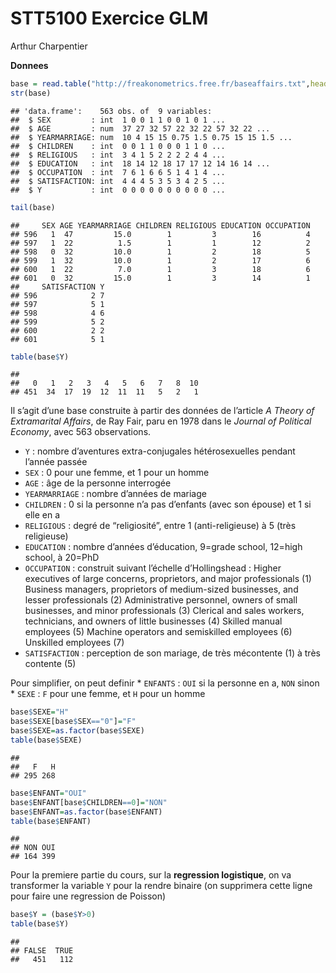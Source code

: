STT5100 Exercice GLM
================
Arthur Charpentier

**Donnees**

``` r
base = read.table("http://freakonometrics.free.fr/baseaffairs.txt",header=TRUE)
str(base)
```

    ## 'data.frame':    563 obs. of  9 variables:
    ##  $ SEX         : int  1 0 0 1 1 0 0 1 0 1 ...
    ##  $ AGE         : num  37 27 32 57 22 32 22 57 32 22 ...
    ##  $ YEARMARRIAGE: num  10 4 15 15 0.75 1.5 0.75 15 15 1.5 ...
    ##  $ CHILDREN    : int  0 0 1 1 0 0 0 1 1 0 ...
    ##  $ RELIGIOUS   : int  3 4 1 5 2 2 2 2 4 4 ...
    ##  $ EDUCATION   : int  18 14 12 18 17 17 12 14 16 14 ...
    ##  $ OCCUPATION  : int  7 6 1 6 6 5 1 4 1 4 ...
    ##  $ SATISFACTION: int  4 4 4 5 3 5 3 4 2 5 ...
    ##  $ Y           : int  0 0 0 0 0 0 0 0 0 0 ...

``` r
tail(base)
```

    ##     SEX AGE YEARMARRIAGE CHILDREN RELIGIOUS EDUCATION OCCUPATION
    ## 596   1  47         15.0        1         3        16          4
    ## 597   1  22          1.5        1         1        12          2
    ## 598   0  32         10.0        1         2        18          5
    ## 599   1  32         10.0        1         2        17          6
    ## 600   1  22          7.0        1         3        18          6
    ## 601   0  32         15.0        1         3        14          1
    ##     SATISFACTION Y
    ## 596            2 7
    ## 597            5 1
    ## 598            4 6
    ## 599            5 2
    ## 600            2 2
    ## 601            5 1

``` r
table(base$Y)
```

    ## 
    ##   0   1   2   3   4   5   6   7   8  10 
    ## 451  34  17  19  12  11  11   5   2   1

Il s’agit d’une base construite à partir des données de l’article *A
Theory of Extramarital Affairs*, de Ray Fair, paru en 1978 dans le
*Journal of Political Economy*, avec 563 observations.

  - `Y` : nombre d’aventures extra-conjugales hétérosexuelles pendant
    l’année passée
  - `SEX` : 0 pour une femme, et 1 pour un homme
  - `AGE` : âge de la personne interrogée
  - `YEARMARRIAGE` : nombre d’années de mariage
  - `CHILDREN` : 0 si la personne n’a pas d’enfants (avec son épouse) et
    1 si elle en a
  - `RELIGIOUS` : degré de “religiosité”, entre 1 (anti-religieuse) à 5
    (très religieuse)
  - `EDUCATION` : nombre d’années d’éducation, 9=grade school, 12=high
    school, à 20=PhD
  - `OCCUPATION` : construit suivant l’échelle d’Hollingshead : Higher
    executives of large concerns, proprietors, and major professionals
    (1) Business managers, proprietors of medium-sized businesses, and
    lesser professionals (2) Administrative personnel, owners of small
    businesses, and minor professionals (3) Clerical and sales workers,
    technicians, and owners of little businesses (4) Skilled manual
    employees (5) Machine operators and semiskilled employees (6)
    Unskilled employees (7)
  - `SATISFACTION` : perception de son mariage, de très mécontente (1) à
    très contente (5)

Pour simplifier, on peut definir \* `ENFANTS` : `OUI` si la personne en
a, `NON` sinon \* `SEXE` : `F` pour une femme, et `H` pour un homme

``` r
base$SEXE="H"
base$SEXE[base$SEX=="0"]="F"
base$SEXE=as.factor(base$SEXE)
table(base$SEXE)
```

    ## 
    ##   F   H 
    ## 295 268

``` r
base$ENFANT="OUI"
base$ENFANT[base$CHILDREN==0]="NON"
base$ENFANT=as.factor(base$ENFANT)
table(base$ENFANT)
```

    ## 
    ## NON OUI 
    ## 164 399

Pour la premiere partie du cours, sur la **regression logistique**, on
va transformer la variable `Y` pour la rendre binaire (on supprimera
cette ligne pour faire une regression de Poisson)

``` r
base$Y = (base$Y>0)
table(base$Y)
```

    ## 
    ## FALSE  TRUE 
    ##   451   112
